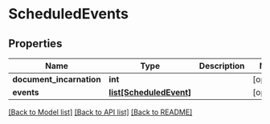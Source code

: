 # ScheduledEvents

## Properties
Name | Type | Description | Notes
------------ | ------------- | ------------- | -------------
**document_incarnation** | **int** |  | [optional] 
**events** | [**list[ScheduledEvent]**](ScheduledEvent.md) |  | [optional] 

[[Back to Model list]](../README.md#documentation-for-models) [[Back to API list]](../README.md#documentation-for-api-endpoints) [[Back to README]](../README.md)


